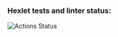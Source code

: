 ### Hexlet tests and linter status:
![Actions Status](https://github.com/zavr1k/python-project-lvl1/workflows/hexlet-check/badge.svg)